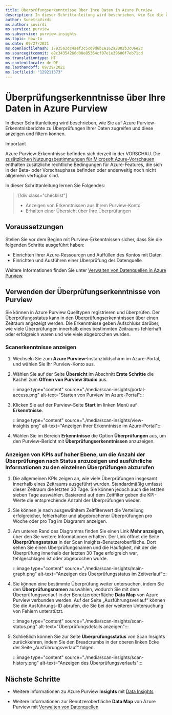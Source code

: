 ```yaml
---
title: Überprüfungserkenntnisse über Ihre Daten in Azure Purview
description: In dieser Schrittanleitung wird beschrieben, wie Sie die Überprüfungsberichterstellung mit Purview-Erkenntnissen für Ihre Daten anzeigen und verwenden können.
author: SunetraVirdi
ms.author: suvirdi
ms.service: purview
ms.subservice: purview-insights
ms.topic: how-to
ms.date: 09/27/2021
ms.openlocfilehash: 17935a3dc4aef3c5cd9d6b1e162a2002b3c06e2c
ms.sourcegitcommit: e8c34354266d00e85364cf07e1e39600f7eb71cd
ms.translationtype: HT
ms.contentlocale: de-DE
ms.lasthandoff: 09/29/2021
ms.locfileid: "129211373"
---
```

# <a name="scan-insights-on-your-data-in-azure-purview"></a>Überprüfungserkenntnisse über Ihre Daten in Azure Purview

In dieser Schrittanleitung wird beschrieben, wie Sie auf Azure Purview-Erkenntnisberichte zu Überprüfungen Ihrer Daten zugreifen und diese anzeigen und filtern können.

> [!IMPORTANT]
> Azure Purview-Erkenntnisse befinden sich derzeit in der VORSCHAU. Die [zusätzlichen Nutzungsbestimmungen für Microsoft Azure-Vorschauen](https://azure.microsoft.com/support/legal/preview-supplemental-terms/) enthalten zusätzliche rechtliche Bedingungen für Azure-Features, die sich in der Beta- oder Vorschauphase befinden oder anderweitig noch nicht allgemein verfügbar sind.

In dieser Schrittanleitung lernen Sie Folgendes:

> [!div class="checklist"]
> * Anzeigen von Erkenntnissen aus Ihrem Purview-Konto
> * Erhalten einer Übersicht über Ihre Überprüfungen

## <a name="prerequisites"></a>Voraussetzungen

Stellen Sie vor dem Beginn mit Purview-Erkenntnissen sicher, dass Sie die folgenden Schritte ausgeführt haben:

* Einrichten Ihrer Azure-Ressourcen und Auffüllen des Kontos mit Daten
* Einrichten und Ausführen einer Überprüfung der Datenquelle

Weitere Informationen finden Sie unter [Verwalten von Datenquellen in Azure Purview](manage-data-sources.md).

## <a name="use-purview-scan-insights"></a>Verwenden der Überprüfungserkenntnisse von Purview

Sie können in Azure Purview Quelltypen registrieren und überprüfen. Der Überprüfungsstatus kann in den Überprüfungserkenntnissen über einen Zeitraum angezeigt werden. Die Erkenntnisse geben Aufschluss darüber, wie viele Überprüfungen innerhalb eines bestimmten Zeitraums fehlerhaft oder erfolgreich waren und wie viele abgebrochen wurden.

### <a name="view-scan-insights"></a>Scanerkenntnisse anzeigen

1. Wechseln Sie zum **Azure Purview**-Instanzbildschirm im Azure-Portal, und wählen Sie Ihr Purview-Konto aus.

1. Wählen Sie auf der Seite **Übersicht** im Abschnitt **Erste Schritte** die Kachel zum **Öffnen von Purview Studio** aus.

   :::image type="content" source="./media/scan-insights/portal-access.png" alt-text="Starten von Purview im Azure-Portal":::

1. Klicken Sie auf der Purview-Seite **Start** im linken Menü auf **Erkenntnisse**.

   :::image type="content" source="./media/scan-insights/view-insights.png" alt-text="Anzeigen Ihrer Erkenntnisse im Azure-Portal":::

1. Wählen Sie im Bereich **Erkenntnisse** die Option **Überprüfungen** aus, um den Purview-Bericht mit **Überprüfungserkenntnissen** anzuzeigen.

### <a name="view-high-level-kpis-to-show-count-of-scans-by-status-and-deep-dive-into-each-scan"></a>Anzeigen von KPIs auf hoher Ebene, um die Anzahl der Überprüfungen nach Status anzuzeigen und ausführliche Informationen zu den einzelnen Überprüfungen abzurufen
 
1. Die allgemeinen KPIs zeigen an, wie viele Überprüfungen insgesamt innerhalb eines Zeitraums ausgeführt wurden. Standardmäßig umfasst dieser Zeitraum die letzten 30 Tage. Sie können jedoch auch die letzten sieben Tage auswählen. Basierend auf dem Zeitfilter geben die KPI-Werte die entsprechende Anzahl der Überprüfungen wieder.


1. Sie können je nach ausgewähltem Zeitfilterwert die Verteilung erfolgreicher, fehlerhafter und abgebrochener Überprüfungen pro Woche oder pro Tag im Diagramm anzeigen.

1. Am unteren Rand des Diagramms finden Sie einen Link **Mehr anzeigen**, über den Sie weitere Informationen erhalten. Der Link öffnet die Seite **Überprüfungsstatus** in der Scan Insights-Benutzeroberfläche. Dort sehen Sie einen Überprüfungsnamen und die Häufigkeit, mit der die Überprüfung innerhalb der letzten 30 Tage erfolgreich war, fehlgeschlagen ist oder abgebrochen wurde.

    :::image type="content" source="./media/scan-insights/main-graph.png" alt-text="Anzeigen des Überprüfungsstatus im Zeitverlauf":::

4. Sie können eine bestimmte Überprüfung weiter untersuchen, indem Sie den **Überprüfungsnamen** auswählen, wodurch Sie mit dem Überprüfungsverlauf in der Benutzeroberfläche **Data Map** von Azure Purview verbunden werden. Auf der Seite „Ausführungsverlauf“ können Sie die Ausführungs-ID abrufen, die Sie bei der weiteren Untersuchung von Fehlern unterstützt.

    :::image type="content" source="./media/scan-insights/scan-status.png" alt-text="Überprüfungsdetails anzeigen":::

5. Schließlich können Sie zur Seite **Überprüfungsstatus** von Scan Insights zurückkehren, indem Sie den Breadcrumbs in der oberen linken Ecke der Seite „Ausführungsverlauf“ folgen.

    :::image type="content" source="./media/scan-insights/scan-history.png" alt-text="Anzeigen des Überprüfungsverlaufs"::: 

## <a name="next-steps"></a>Nächste Schritte

* Weitere Informationen zu Azure Purview **Insights** mit [Data Insights](./concept-insights.md)

* Weitere Informationen zur Benutzeroberfläche **Data Map** von Azure Purview mit [Verwalten von Datenquellen](./manage-data-sources.md)
